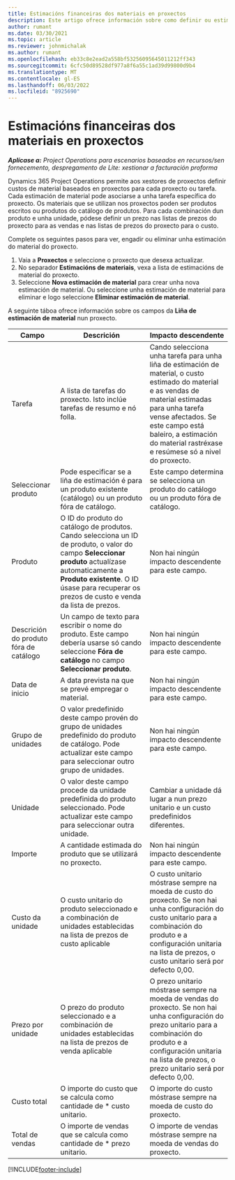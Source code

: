 ```yaml
---
title: Estimacións financeiras dos materiais en proxectos
description: Este artigo ofrece información sobre como definir ou estimar materiais baseados en proxectos.
author: rumant
ms.date: 03/30/2021
ms.topic: article
ms.reviewer: johnmichalak
ms.author: rumant
ms.openlocfilehash: eb33c8e2ead2a558bf53256095645011212ff343
ms.sourcegitcommit: 6cfc50d89528df977a8f6a55c1ad39d99800d9b4
ms.translationtype: MT
ms.contentlocale: gl-ES
ms.lasthandoff: 06/03/2022
ms.locfileid: "8925690"
---
```

# <a name="financial-estimates-for-materials-on-projects"></a>Estimacións financeiras dos materiais en proxectos

_**Aplícase a:** Project Operations para escenarios baseados en recursos/sen fornecemento, despregamento de Lite: xestionar a facturación proforma_

Dynamics 365 Project Operations permite aos xestores de proxectos definir custos de material baseados en proxectos para cada proxecto ou tarefa. Cada estimación de material pode asociarse a unha tarefa específica do proxecto. Os materiais que se utilizan nos proxectos poden ser produtos escritos ou produtos do catálogo de produtos. Para cada combinación dun produto e unha unidade, pódese definir un prezo nas listas de prezos do proxecto para as vendas e nas listas de prezos do proxecto para o custo.  

Complete os seguintes pasos para ver, engadir ou eliminar unha estimación do material do proxecto.

1. Vaia a **Proxectos** e seleccione o proxecto que desexa actualizar.
2. No separador **Estimacións de materiais**, vexa a lista de estimacións de material do proxecto.
3. Seleccione **Nova estimación de material** para crear unha nova estimación de material. Ou seleccione unha estimación de material para eliminar e logo seleccione **Eliminar estimación de material**.

A seguinte táboa ofrece información sobre os campos da **Liña de estimación de material** nun proxecto. 

| **Campo** | **Descrición** | **Impacto descendente** |
| --- | --- | --- |
| Tarefa | A lista de tarefas do proxecto. Isto inclúe tarefas de resumo e nó folla. | Cando selecciona unha tarefa para unha liña de estimación de material, o custo estimado do material e as vendas de material estimadas para unha tarefa vense afectados. Se este campo está baleiro, a estimación do material rastréxase e resúmese só a nivel do proxecto. |
| Seleccionar produto |  Pode especificar se a liña de estimación é para un produto existente (catálogo) ou un produto fóra de catálogo. | Este campo determina se selecciona un produto do catálogo ou un produto fóra de catálogo. |
| Produto | O ID do produto do catálogo de produtos. Cando selecciona un ID de produto, o valor do campo **Seleccionar produto** actualízase automaticamente a **Produto existente**. O ID úsase para recuperar os prezos de custo e venda da lista de prezos. | Non hai ningún impacto descendente para este campo. |
| Descrición do produto fóra de catálogo | Un campo de texto para escribir o nome do produto. Este campo debería usarse só cando seleccione **Fóra de catálogo** no campo **Seleccionar produto**.| Non hai ningún impacto descendente para este campo. |
| Data de inicio | A data prevista na que se prevé empregar o material. | Non hai ningún impacto descendente para este campo. |
| Grupo de unidades | O valor predefinido deste campo provén do grupo de unidades predefinido do produto de catálogo. Pode actualizar este campo para seleccionar outro grupo de unidades. | Non hai ningún impacto descendente para este campo. |
| Unidade | O valor deste campo procede da unidade predefinida do produto seleccionado. Pode actualizar este campo para seleccionar outra unidade. | Cambiar a unidade dá lugar a nun prezo unitario e un custo predefinidos diferentes. |
| Importe | A cantidade estimada do produto que se utilizará no proxecto. | Non hai ningún impacto descendente para este campo. |
| Custo da unidade | O custo unitario do produto seleccionado e a combinación de unidades establecidas na lista de prezos de custo aplicable | O custo unitario móstrase sempre na moeda de custo do proxecto. Se non hai unha configuración do custo unitario para a combinación do produto e a configuración unitaria na lista de prezos, o custo unitario será por defecto 0,00. |
| Prezo por unidade | O prezo do produto seleccionado e a combinación de unidades establecidas na lista de prezos de venda aplicable | O prezo unitario móstrase sempre na moeda de vendas do proxecto. Se non hai unha configuración do prezo unitario para a combinación do produto e a configuración unitaria na lista de prezos, o prezo unitario será por defecto 0,00.|
| Custo total | O importe do custo que se calcula como cantidade de \* custo unitario.| O importe do custo móstrase sempre na moeda de custo do proxecto. |
| Total de vendas | O importe de vendas que se calcula como cantidade de \* prezo unitario. | O importe de vendas móstrase sempre na moeda de vendas do proxecto. |


[!INCLUDE[footer-include](../includes/footer-banner.md)]
